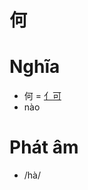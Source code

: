 # 何

# Nghĩa
* 何 = [亻](亻.md)[可](可.md)
* nào

# Phát âm
* /hà/

<script>window.HANZI_FIELD='何';</script>